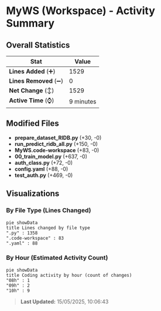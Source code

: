 # MyWS (Workspace) - Activity Summary 

## Overall Statistics

| Stat                   | Value                                                             |
| ---------------------- | ----------------------------------------------------------------- |
| **Lines Added** (➕)   | 1529                                          |
| **Lines Removed** (➖) | 0                                        |
| **Net Change** (↕)    | 1529                |
| **Active Time** (⌚)   | 9 minutes |


## Modified Files
- **prepare_dataset_RIDB.py** (+30, -0)
- **run_predict_ridb_all.py** (+150, -0)
- **MyWS.code-workspace** (+83, -0)
- **00_train_model.py** (+637, -0)
- **auth_class.py** (+72, -0)
- **config.yaml** (+88, -0)
- **test_auth.py** (+469, -0)

## Visualizations

### By File Type (Lines Changed)

```mermaid
pie showData
title Lines changed by file type
".py" : 1358
".code-workspace" : 83
".yaml" : 88
```

### By Hour (Estimated Activity Count)

```mermaid
pie showData
title Coding activity by hour (count of changes)
"08h" : 1
"09h" : 2
"10h" : 9
```


> **Last Updated:** 15/05/2025, 10:06:43